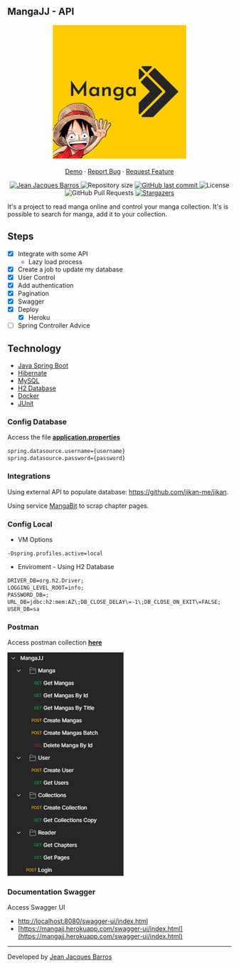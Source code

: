 ## MangaJJ - API

<p align="center">
    <img src="./files/MangaJJLogo.jpg" width="300"/>
    <br />
    <br />
    <a href="https://mangajj.herokuapp.com/manga?limit=10&page=0&title=Naruto">Demo</a>
    ·
    <a href="https://github.com/jjeanjacques10/mangajj/issues">Report Bug</a>
    ·
    <a href="https://github.com/jjeanjacques10/mangajj/issues">Request Feature</a>
</p>

<p align="center">
   <a href="https://www.linkedin.com/in/jjean-jacques10/">
      <img alt="Jean Jacques Barros" src="https://img.shields.io/badge/-JeanJacquesBarros-FFCC00?style=flat&logo=Linkedin&logoColor=white" />
   </a>
  <img alt="Repository size" src="https://img.shields.io/github/repo-size/jjeanjacques10/mangajj?color=FFCC00">

  <a href="https://github.com/jjeanjacques10/mangajj/commits/master">
    <img alt="GitHub last commit" src="https://img.shields.io/github/last-commit/jjeanjacques10/mangajj?color=FFCC00">
  </a>
  <img alt="License" src="https://img.shields.io/badge/license-MIT-FFCC00">
  <img alt="GitHub Pull Requests" src="https://img.shields.io/github/issues-pr/jjeanjacques10/mangajj?color=FFCC00" />
  <a href="https://github.com/jjeanjacques10/mangajj/stargazers">
    <img alt="Stargazers" src="https://img.shields.io/github/stars/jjeanjacques10/mangajj?color=FFCC00&logo=github">
  </a>
</p>

It's a project to read manga online and control your manga collection. It's is possible to search for manga, add it to your collection.

## Steps

- [x] Integrate with some API
  - Lazy load process
- [x] Create a job to update my database
- [x] User Control
- [x] Add authentication
- [x] Pagination
- [x] Swagger
- [x] Deploy
  - [x] Heroku
- [ ] Spring Controller Advice

## Technology

- [Java Spring Boot](https://spring.io/projects/spring-boot)
- [Hibernate](https://hibernate.org/)
- [MySQL](https://www.mysql.com/)
- [H2 Database](https://www.h2database.com/html/main.html)
- [Docker](https://www.docker.com/)
- [JUnit](https://junit.org/junit5/)

### Config Database

Access the file **[application.properties](src/main/resources/application.yml)**

```
spring.datasource.username={username}
spring.datasource.password={password}
```

### Integrations

Using external API to populate database: <https://github.com/jikan-me/jikan>.

Using service [MangaBit](https://github.com/franproque/MangaBit) to scrap chapter pages.

### Config Local

- VM Options

```
-Dspring.profiles.active=local
```

- Enviroment - Using H2 Database

```
DRIVER_DB=org.h2.Driver;
LOGGING_LEVEL_ROOT=info;
PASSWORD_DB=;
URL_DB=jdbc:h2:mem:AZ\;DB_CLOSE_DELAY\=-1\;DB_CLOSE_ON_EXIT\=FALSE;
USER_DB=sa
```

### Postman

Access postman collection **[here](./files/Manga%20JJ.postman_collection.json)**

<img src="./files/collectionMangaJJ.png">

### Documentation Swagger

Access Swagger UI

- [http://localhost:8080/swagger-ui/index.html](http://localhost:8080/swagger-ui/index.html)
- [https://mangajj.herokuapp.com/swagger-ui/index.html](https://mangajj.herokuapp.com/swagger-ui/index.html)

---
Developed by [Jean Jacques Barros](https://github.com/jjeanjacques10)
